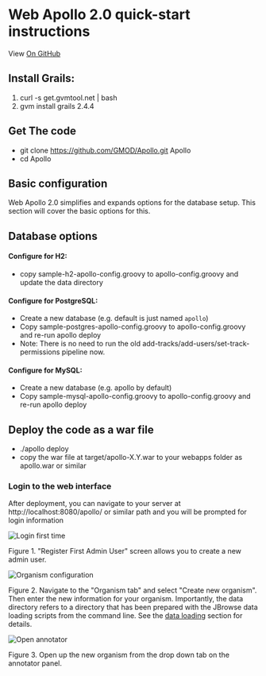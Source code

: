 # Web Apollo 2.0 quick-start instructions

View <a href="https://github.com/GMOD/Apollo/blob/master/docs/Apollo2Build.md">On GitHub</a>

## Install Grails:
1. curl -s get.gvmtool.net | bash
2. gvm install grails 2.4.4

## Get The code
- git clone https://github.com/GMOD/Apollo.git Apollo
- cd Apollo


## Basic configuration

Web Apollo 2.0 simplifies and expands options for the database setup. This section will cover the basic options for this.

## Database options


#### Configure for H2:
- copy sample-h2-apollo-config.groovy to apollo-config.groovy and update the data directory

#### Configure for PostgreSQL:
- Create a new database (e.g. default is just named `apollo`)
- Copy sample-postgres-apollo-config.groovy to apollo-config.groovy and re-run apollo deploy
- Note: There is no need to run the old add-tracks/add-users/set-track-permissions pipeline now.

#### Configure for MySQL:
- Create a new database (e.g. apollo by default)
- Copy sample-mysql-apollo-config.groovy to apollo-config.groovy and re-run apollo deploy


## Deploy the code as a war file
- ./apollo deploy
- copy the war file at target/apollo-X.Y.war to your webapps folder as apollo.war or similar


### Login to the web interface

After deployment, you can navigate to your server at http://localhost:8080/apollo/ or similar path and you will be
prompted for login information

![Login first time](images/1.png)

Figure 1. "Register First Admin User" screen allows you to create a new admin user.


![Organism configuration](images/2.png)

Figure 2. Navigate to the "Organism tab" and select "Create new organism". Then enter the new information for your
organism. Importantly, the data directory refers to a directory that has been prepared with the JBrowse data loading
scripts from the command line. See the [data loading](Data_loading.md) section for details.

![Open annotator](images/3.png)

Figure 3. Open up the new organism from the drop down tab on the annotator panel.
